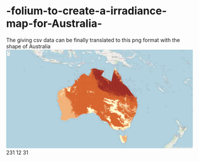 # -folium-to-create-a-irradiance-map-for-Australia-
 The giving csv data can be finally translated to this png format with the shape of Australia
![The giuving csv data can be finally translated to this png format with the shape of Australia](Australia.png)
231 12 31
